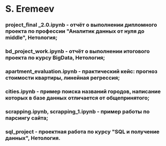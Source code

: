 # S. Eremeev
### project_final _2.0.ipynb - отчёт о выполнении дипломного проекта по профессии "Аналитик данных от нуля до middle", Нетология;
### bd_project_work.ipynb - отчёт о выполнении итогового проекта по курсу BigData, Нетология;
### apartment_evaluation.ipynb - практический кейс: прогноз стоимости квартиры, линейная регрессия;
### cities.ipynb - пример поиска названий городов, написание которых в базе данных отличается от общепринятого;
### scrapping.ipynb, scrapping_1.ipynb - пример работы по парсингу сайта;
### sql_project -  проектная работа по курсу "SQL и получение данных", Нетология.
